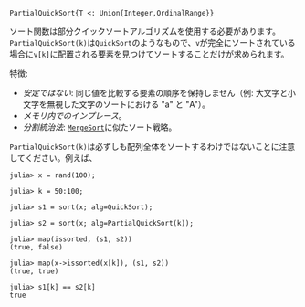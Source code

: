 ```
PartialQuickSort{T <: Union{Integer,OrdinalRange}}
```

ソート関数は部分クイックソートアルゴリズムを使用する必要があります。`PartialQuickSort(k)`は`QuickSort`のようなもので、`v`が完全にソートされている場合に`v[k]`に配置される要素を見つけてソートすることだけが求められます。

特徴:

  * *安定ではない*: 同じ値を比較する要素の順序を保持しません（例: 大文字と小文字を無視した文字のソートにおける "a" と "A"）。
  * *メモリ内でのインプレース*。
  * *分割統治法*: [`MergeSort`](@ref)に似たソート戦略。

`PartialQuickSort(k)`は必ずしも配列全体をソートするわけではないことに注意してください。例えば、

```jldoctest
julia> x = rand(100);

julia> k = 50:100;

julia> s1 = sort(x; alg=QuickSort);

julia> s2 = sort(x; alg=PartialQuickSort(k));

julia> map(issorted, (s1, s2))
(true, false)

julia> map(x->issorted(x[k]), (s1, s2))
(true, true)

julia> s1[k] == s2[k]
true
```
